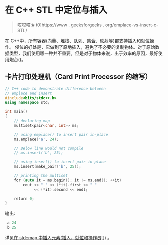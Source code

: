 # 在 C++ STL 中定位与插入

> 哎哎哎:# t0]https://www . geeksforgeeks . org/emplace-vs-insert-c-STL/

在 C++中，所有容器([向量](https://www.geeksforgeeks.org/vector-in-cpp-stl/)、[堆栈](https://www.geeksforgeeks.org/stack-in-cpp-stl/)、[队列](https://www.geeksforgeeks.org/queue-cpp-stl/)、[集合](https://www.geeksforgeeks.org/set-in-cpp-stl/)、[映射](https://www.geeksforgeeks.org/map-associative-containers-the-c-standard-template-library-stl/)等)都支持插入和就位操作。
侵位的好处是，它做到了原地插入，避免了不必要的复制物体。对于原始数据类型，我们使用哪一种并不重要。但是对于物体来说，出于效率的原因，最好使用炮台()。

## 卡片打印处理机（Card Print Processor 的缩写）

```cpp
// C++ code to demonstrate difference between
// emplace and insert
#include<bits/stdc++.h>
using namespace std;

int main()
{
    // declaring map
    multiset<pair<char, int>> ms;

    // using emplace() to insert pair in-place
    ms.emplace('a', 24);

    // Below line would not compile
    // ms.insert('b', 25);   

    // using insert() to insert pair in-place
    ms.insert(make_pair('b', 25));   

    // printing the multiset
    for (auto it = ms.begin(); it != ms.end(); ++it)
        cout << " " << (*it).first << " "
             << (*it).second << endl;

    return 0;
}
```

输出:

```cpp
 a 24
 b 25
```

详见[在 std::map 中插入元素(插入、就位和操作员[])](https://www.geeksforgeeks.org/inserting-elements-in-stdmap-insert-emplace-and-operator/) 。